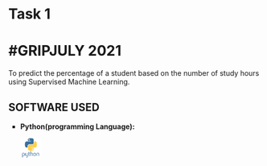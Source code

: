 # Task 1

#  #GRIPJULY 2021

To predict the percentage of a student based on the number of study hours using Supervised Machine Learning.

## SOFTWARE USED
<ul type="square">
  <li> <b> Python(programming Language): </b>
     <p align="left"> 
       <a href="https://www.python.org/" target="_blank">
         <img src="https://raw.githubusercontent.com/devicons/devicon/master/icons/python/python-original-wordmark.svg" alt="python" width="40" height="40"/> 
       </a> 
</p>
   </li>
  </ul>
 

